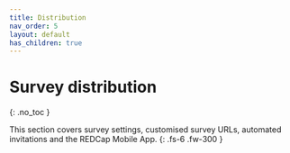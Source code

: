 ```yaml
---
title: Distribution
nav_order: 5
layout: default
has_children: true
---
```


# Survey distribution
{: .no_toc }

This section covers survey settings, customised survey URLs, automated invitations and the REDCap Mobile App. 
{: .fs-6 .fw-300 }